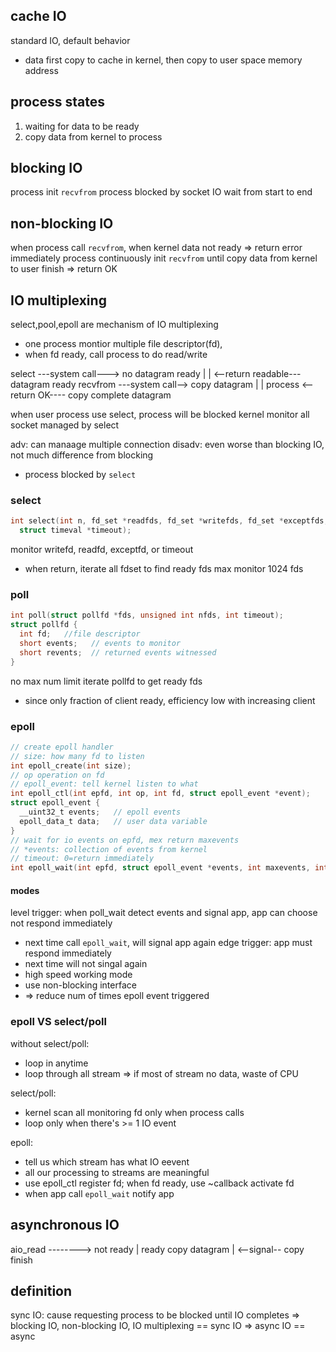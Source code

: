## cache IO
standard IO, default behavior
- data first copy to cache in kernel, then copy to user space memory address

## process states
1. waiting for data to be ready
2. copy data from kernel to process

## blocking IO
process init `recvfrom`
process blocked by socket IO
wait from start to end

## non-blocking IO
when process call `recvfrom`, when kernel data not ready 
=> return error immediately
process continuously init `recvfrom` until copy data from kernel to user finish
=> return OK

## IO multiplexing
select,pool,epoll are mechanism of IO multiplexing
- one process montior multiple file descriptor(fd),
- when fd ready, call process to do read/write

select ---system call---> no datagram ready
                                  |
                                  |
    <--return readable---  datagram ready
recvfrom ---system call--> copy datagram
                                  |
                                  |
process  <--return OK---- copy complete
datagram 

when user process use select, process will be blocked
kernel monitor all socket managed by select

adv: can manaage multiple connection
disadv: even worse than blocking IO, not much difference from blocking

- process blocked by `select`

### select
```c
int select(int n, fd_set *readfds, fd_set *writefds, fd_set *exceptfds, 
  struct timeval *timeout);
```
monitor writefd, readfd, exceptfd, or timeout
- when return, iterate all fdset to find ready fds
max monitor 1024 fds

### poll
```c
int poll(struct pollfd *fds, unsigned int nfds, int timeout);
struct pollfd {
  int fd;   //file descriptor
  short events;   // events to monitor
  short revents;  // returned events witnessed
}
```
no max num limit
iterate pollfd to get ready fds
- since only fraction of client ready, efficiency low with increasing client

### epoll
```c
// create epoll handler
// size: how many fd to listen
int epoll_create(int size);
// op operation on fd
// epoll_event: tell kernel listen to what
int epoll_ctl(int epfd, int op, int fd, struct epoll_event *event);
struct epoll_event {
  __uint32_t events;   // epoll events
  epoll_data_t data;   // user data variable
}
// wait for io events on epfd, mex return maxevents
// *events: collection of events from kernel
// timeout: 0=return immediately
int epoll_wait(int epfd, struct epoll_event *events, int maxevents, int timeout);
```

#### modes
level trigger: when poll_wait detect events and signal app, app can choose not respond immediately
- next time call `epoll_wait`, will signal app again
edge trigger: app must respond immediately
- next time will not singal again
- high speed working mode
- use non-blocking interface
- => reduce num of times epoll event triggered

### epoll VS select/poll
without select/poll:
- loop in anytime
- loop through all stream => if most of stream no data, waste of CPU

select/poll: 
- kernel scan all monitoring fd only when process calls
- loop only when there's >= 1 IO event

epoll: 
- tell us which stream has what IO eevent
- all our processing to streams are meaningful
- use epoll_ctl register fd; when fd ready, use ~callback activate fd
- when app call `epoll_wait` notify app


## asynchronous IO
aio_read --------> not ready
                       |
                     ready
                  copy datagram
                       |
    <--signal-- copy finish

## definition
sync IO: cause requesting process to be blocked until IO completes
=> blocking IO, non-blocking IO, IO multiplexing == sync IO
=> async IO == async





